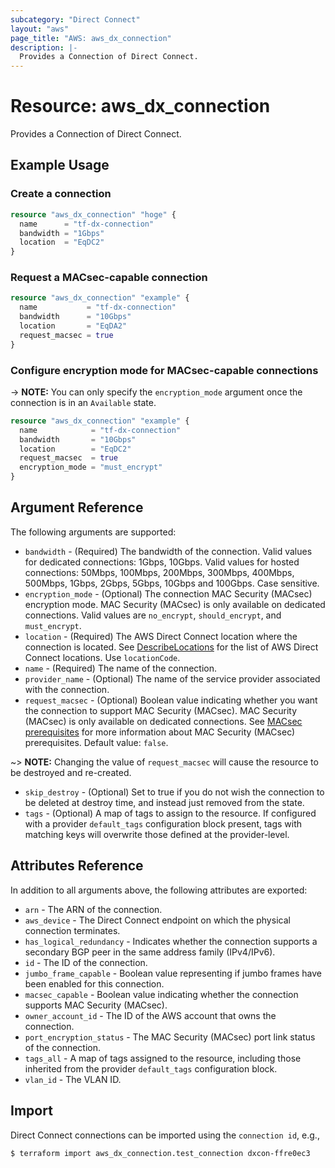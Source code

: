 ```yaml
---
subcategory: "Direct Connect"
layout: "aws"
page_title: "AWS: aws_dx_connection"
description: |-
  Provides a Connection of Direct Connect.
---
```


# Resource: aws_dx_connection

Provides a Connection of Direct Connect.

## Example Usage

### Create a connection

```terraform
resource "aws_dx_connection" "hoge" {
  name      = "tf-dx-connection"
  bandwidth = "1Gbps"
  location  = "EqDC2"
}
```

### Request a MACsec-capable connection

```terraform
resource "aws_dx_connection" "example" {
  name           = "tf-dx-connection"
  bandwidth      = "10Gbps"
  location       = "EqDA2"
  request_macsec = true
}
```

### Configure encryption mode for MACsec-capable connections
-> **NOTE:** You can only specify the `encryption_mode` argument once the connection is in an `Available` state.

```terraform
resource "aws_dx_connection" "example" {
  name            = "tf-dx-connection"
  bandwidth       = "10Gbps"
  location        = "EqDC2"
  request_macsec  = true
  encryption_mode = "must_encrypt"
}
```

## Argument Reference

The following arguments are supported:

* `bandwidth` - (Required) The bandwidth of the connection. Valid values for dedicated connections: 1Gbps, 10Gbps. Valid values for hosted connections: 50Mbps, 100Mbps, 200Mbps, 300Mbps, 400Mbps, 500Mbps, 1Gbps, 2Gbps, 5Gbps, 10Gbps and 100Gbps. Case sensitive.
* `encryption_mode` - (Optional) The connection MAC Security (MACsec) encryption mode. MAC Security (MACsec) is only available on dedicated connections. Valid values are `no_encrypt`, `should_encrypt`, and `must_encrypt`.
* `location` - (Required) The AWS Direct Connect location where the connection is located. See [DescribeLocations](https://docs.aws.amazon.com/directconnect/latest/APIReference/API_DescribeLocations.html) for the list of AWS Direct Connect locations. Use `locationCode`.
* `name` - (Required) The name of the connection.
* `provider_name` - (Optional) The name of the service provider associated with the connection.
* `request_macsec` - (Optional) Boolean value indicating whether you want the connection to support MAC Security (MACsec). MAC Security (MACsec) is only available on dedicated connections. See [MACsec prerequisites](https://docs.aws.amazon.com/directconnect/latest/UserGuide/direct-connect-mac-sec-getting-started.html#mac-sec-prerequisites) for more information about MAC Security (MACsec) prerequisites. Default value: `false`.

~> **NOTE:** Changing the value of `request_macsec` will cause the resource to be destroyed and re-created.

* `skip_destroy` - (Optional) Set to true if you do not wish the connection to be deleted at destroy time, and instead just removed from the state.
* `tags` - (Optional) A map of tags to assign to the resource. If configured with a provider `default_tags` configuration block present, tags with matching keys will overwrite those defined at the provider-level.

## Attributes Reference

In addition to all arguments above, the following attributes are exported:

* `arn` - The ARN of the connection.
* `aws_device` - The Direct Connect endpoint on which the physical connection terminates.
* `has_logical_redundancy` - Indicates whether the connection supports a secondary BGP peer in the same address family (IPv4/IPv6).
* `id` - The ID of the connection.
* `jumbo_frame_capable` - Boolean value representing if jumbo frames have been enabled for this connection.
* `macsec_capable` - Boolean value indicating whether the connection supports MAC Security (MACsec).
* `owner_account_id` - The ID of the AWS account that owns the connection.
* `port_encryption_status` - The MAC Security (MACsec) port link status of the connection.
* `tags_all` - A map of tags assigned to the resource, including those inherited from the provider `default_tags` configuration block.
* `vlan_id` - The VLAN ID.

## Import

Direct Connect connections can be imported using the `connection id`, e.g.,

```
$ terraform import aws_dx_connection.test_connection dxcon-ffre0ec3
```
